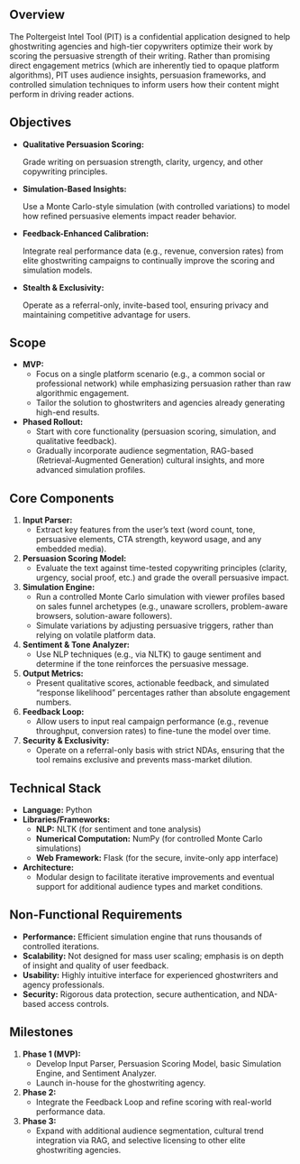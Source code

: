 ## Overview

The Poltergeist Intel Tool (PIT) is a confidential application designed to help ghostwriting agencies and high-tier copywriters optimize their work by scoring the persuasive strength of their writing. Rather than promising direct engagement metrics (which are inherently tied to opaque platform algorithms), PIT uses audience insights, persuasion frameworks, and controlled simulation techniques to inform users how their content might perform in driving reader actions.

## Objectives

- **Qualitative Persuasion Scoring:**
    
    Grade writing on persuasion strength, clarity, urgency, and other copywriting principles.
    
- **Simulation-Based Insights:**
    
    Use a Monte Carlo-style simulation (with controlled variations) to model how refined persuasive elements impact reader behavior.
    
- **Feedback-Enhanced Calibration:**
    
    Integrate real performance data (e.g., revenue, conversion rates) from elite ghostwriting campaigns to continually improve the scoring and simulation models.
    
- **Stealth & Exclusivity:**
    
    Operate as a referral-only, invite-based tool, ensuring privacy and maintaining competitive advantage for users.
    

## Scope

- **MVP:**
    - Focus on a single platform scenario (e.g., a common social or professional network) while emphasizing persuasion rather than raw algorithmic engagement.
    - Tailor the solution to ghostwriters and agencies already generating high-end results.
- **Phased Rollout:**
    - Start with core functionality (persuasion scoring, simulation, and qualitative feedback).
    - Gradually incorporate audience segmentation, RAG-based (Retrieval-Augmented Generation) cultural insights, and more advanced simulation profiles.

## Core Components

1. **Input Parser:**
    - Extract key features from the user’s text (word count, tone, persuasive elements, CTA strength, keyword usage, and any embedded media).
2. **Persuasion Scoring Model:**
    - Evaluate the text against time-tested copywriting principles (clarity, urgency, social proof, etc.) and grade the overall persuasive impact.
3. **Simulation Engine:**
    - Run a controlled Monte Carlo simulation with viewer profiles based on sales funnel archetypes (e.g., unaware scrollers, problem-aware browsers, solution-aware followers).
    - Simulate variations by adjusting persuasive triggers, rather than relying on volatile platform data.
4. **Sentiment & Tone Analyzer:**
    - Use NLP techniques (e.g., via NLTK) to gauge sentiment and determine if the tone reinforces the persuasive message.
5. **Output Metrics:**
    - Present qualitative scores, actionable feedback, and simulated “response likelihood” percentages rather than absolute engagement numbers.
6. **Feedback Loop:**
    - Allow users to input real campaign performance (e.g., revenue throughput, conversion rates) to fine-tune the model over time.
7. **Security & Exclusivity:**
    - Operate on a referral-only basis with strict NDAs, ensuring that the tool remains exclusive and prevents mass-market dilution.

## Technical Stack

- **Language:** Python
- **Libraries/Frameworks:**
    - **NLP:** NLTK (for sentiment and tone analysis)
    - **Numerical Computation:** NumPy (for controlled Monte Carlo simulations)
    - **Web Framework:** Flask (for the secure, invite-only app interface)
- **Architecture:**
    - Modular design to facilitate iterative improvements and eventual support for additional audience types and market conditions.

## Non-Functional Requirements

- **Performance:** Efficient simulation engine that runs thousands of controlled iterations.
- **Scalability:** Not designed for mass user scaling; emphasis is on depth of insight and quality of user feedback.
- **Usability:** Highly intuitive interface for experienced ghostwriters and agency professionals.
- **Security:** Rigorous data protection, secure authentication, and NDA-based access controls.

## Milestones

1. **Phase 1 (MVP):**
    - Develop Input Parser, Persuasion Scoring Model, basic Simulation Engine, and Sentiment Analyzer.
    - Launch in-house for the ghostwriting agency.
2. **Phase 2:**
    - Integrate the Feedback Loop and refine scoring with real-world performance data.
3. **Phase 3:**
    - Expand with additional audience segmentation, cultural trend integration via RAG, and selective licensing to other elite ghostwriting agencies.
